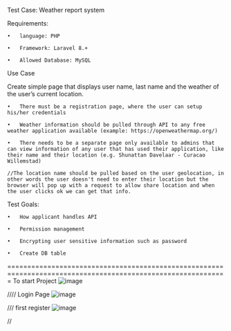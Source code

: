 Test Case: Weather report system

Requirements:

    •	language: PHP

    •	Framework: Laravel 8.+

    •	Allowed Database: MySQL

Use Case

Create simple page that displays user name, last name and the weather of the user’s current location.

    •	There must be a registration page, where the user can setup his/her credentials

    •	Weather information should be pulled through API to any free weather application available (example: https://openweathermap.org/)

    •	There needs to be a separate page only available to admins that can view information of any user that has used their application, like their name and their location (e.g. Shunattan Davelaar - Curacao Willemstad)    

    //The location name should be pulled based on the user geolocation, in other words the user doesn't need to enter their location but the browser will pop up with a request to allow share location and when the user clicks ok we can get that info.


Test Goals:

    •	How applicant handles API

    •	Permission management

    •	Encrypting user sensitive information such as password

    •	Create DB table



=============================================================================================================
To start Project 
 ![image](https://user-images.githubusercontent.com/55538814/156809846-acc95cf1-4633-4c78-8c35-2af7f9281d61.png)
 
 
 //// Login Page
 ![image](https://user-images.githubusercontent.com/55538814/156810164-5f585fe4-def1-4a12-8896-aff1817e9d68.png)

/// first register
![image](https://user-images.githubusercontent.com/55538814/156810370-a4bd6983-488f-4d51-b63e-1419bdaed2dc.png)

// 

 
 
 

